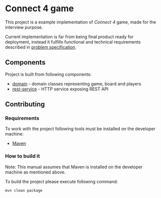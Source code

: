 # Connect 4 game

This project is a example implementation of *Connect 4* game, made for the interview purpose.

Current implementation is far from being final product ready for deployment, instead it fulfills functional and technical requirements described in [problem specification](https://github.com/michaeldfallen/coding-tests/blob/master/Connect_4.md).

## Components

Project is built from following components:

- [domain](domain/README.md) - domain classes representing game, board and players
- [rest-service](rest-service/README.md) - HTTP service exposing REST API

## Contributing

### Requirements

To work with the project following tools must be installed on the developer machine:

- [Maven](http://maven.apache.org)

### How to build it

Note: This manual assumes that Maven is installed on the developer machine as mentioned above.

To build the project please execute following command:

```
mvn clean package
```
